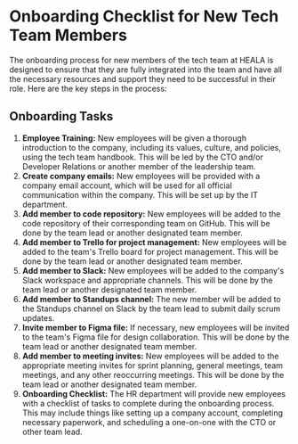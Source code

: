 # Onboarding Checklist for New Tech Team Members

The onboarding process for new members of the tech team at HEALA is designed to ensure that they are fully integrated into the team and have all the necessary resources and support they need to be successful in their role. Here are the key steps in the process:

## Onboarding Tasks
<ol>
 <li> <strong>Employee Training:</strong> New employees will be given a thorough introduction to the company, including its values, culture, and policies, using the tech team handbook. This will be led by the CTO and/or Developer Relations or another member of the leadership team.</li>
 <li> <strong>Create company emails:</strong> New employees will be provided with a company email account, which will be used for all official communication within the company. This will be set up by the IT department.</li>
<li> <strong>Add member to code repository:</strong> New employees will be added to the code repository of their corresponding team on GitHub. This will be done by the team lead or another designated team member.</li>
<li> <strong>Add member to Trello for project management:</strong> New employees will be added to the team's Trello board for project management. This will be done by the team lead or another designated team member.</li>
<li> <strong>Add member to Slack:</strong> New employees will be added to the company's Slack workspace and appropriate channels. This will be done by the team lead or another designated team member.</li>
 <li><strong>Add member to Standups channel:</strong> The new member will be added to the Standups channel on Slack by the team lead to submit daily scrum updates.</li>
<li> <strong>Invite member to Figma file:</strong> If necessary, new employees will be invited to the team's Figma file for design collaboration. This will be done by the team lead or another designated team member.</li>
<li> <strong>Add member to meeting invites:</strong> New employees will be added to the appropriate meeting invites for sprint planning, general meetings, team meetings, and any other reoccurring meetings. This will be done by the team lead or another designated team member.</li>
<li> <strong>Onboarding Checklist:</strong> The HR department will provide new employees with a checklist of tasks to complete during the onboarding process. This may include things like setting up a company account, completing necessary paperwork, and scheduling a one-on-one with the CTO or other team lead.</li>
</ol>
